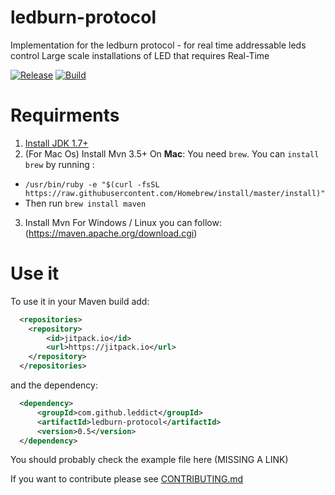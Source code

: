 # ledburn-protocol
Implementation for the ledburn protocol - for real time addressable leds control
Large scale installations of LED that requires Real-Time

[![Release](https://jitpack.io/v/leddict/ledburn-protocol.svg)](https://jitpack.io/#leddict/ledburn-protocol)
[![Build](https://travis-ci.org/Leddict/ledburn-protocol.svg?branch=master)](https://travis-ci.org/Leddict/ledburn-protocol)

# Requirments
1. [Install JDK 1.7+](http://www.oracle.com/technetwork/java/javase/downloads/index.html)
2. (For Mac Os) Install Mvn 3.5+ On **Mac**:
You need `brew`. You can `install brew` by running :
  * `/usr/bin/ruby -e "$(curl -fsSL https://raw.githubusercontent.com/Homebrew/install/master/install)"
 `
* Then run `brew install maven`

3. Install Mvn For Windows / Linux you can follow:
(https://maven.apache.org/download.cgi)


# Use it

To use it in your Maven build add:
```xml
  <repositories>
	<repository>
	    <id>jitpack.io</id>
	    <url>https://jitpack.io</url>
	</repository>
  </repositories>
```

and the dependency:

```xml
  <dependency>
	  <groupId>com.github.leddict</groupId>
	  <artifactId>ledburn-protocol</artifactId>
	  <version>0.5</version>
  </dependency>
```

You should probably check the example file here (MISSING A LINK)

If you want to contribute please see [CONTRIBUTING.md](CONTRIBUTING.md)
